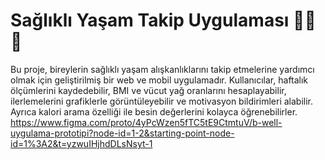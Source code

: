 # Sağlıklı Yaşam Takip Uygulaması 🏋️‍♀️🥗
Bu proje, bireylerin sağlıklı yaşam alışkanlıklarını takip etmelerine yardımcı olmak için geliştirilmiş bir web ve mobil uygulamadır. Kullanıcılar, haftalık ölçümlerini kaydedebilir, BMI ve vücut yağ oranlarını hesaplayabilir, ilerlemelerini grafiklerle görüntüleyebilir ve motivasyon bildirimleri alabilir. Ayrıca kalori arama özelliği ile besin değerlerini kolayca öğrenebilirler.
https://www.figma.com/proto/4yPcWzen5fTC5tE9CtmtuV/b-well-uygulama-prototipi?node-id=1-2&starting-point-node-id=1%3A2&t=yzwuIHjhdDLsNsyt-1
